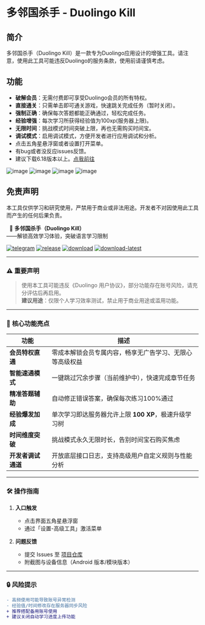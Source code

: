  
# 多邻国杀手 - Duolingo Kill
## 简介
多邻国杀手（Duolingo Kill）是一款专为Duolingo应用设计的增强工具。请注意，使用此工具可能违反Duolingo的服务条款，使用前请谨慎考虑。

## 功能
- **破解会员**：无需付费即可享受Duolingo会员的所有特权。
- **直接通关**：只需单击即可通关游戏，快速跳关完成任务（暂时关闭）。
- **强制正确**：确保每次答题都能正确通过，轻松完成任务。
- **经验增强**：每次学习所获得经验值为100xp(服务器上限)。
- **无限时间**：挑战模式时间突破上限，再也无需购买时间宝。
- **调试模式**：启用调试模式，方便开发者进行应用调试和分析。
- 点击五角星悬浮窗或者设置打开菜单。
- 有bug或者没反应issues反馈。
- 建议下载6.18版本以上。[点我前往](https://www.apkmirror.com/uploads/?appcategory=duolingo-duolingo)

![image](https://raw.githubusercontent.com/Xposed-Modules-Repo/com.duolingo.kill/refs/heads/main/1.jpg)
![image](https://raw.githubusercontent.com/Xposed-Modules-Repo/com.duolingo.kill/refs/heads/main/2.jpg)
![image](https://raw.githubusercontent.com/Xposed-Modules-Repo/com.duolingo.kill/refs/heads/main/3.jpg)
![image](https://raw.githubusercontent.com/Xposed-Modules-Repo/com.duolingo.kill/refs/heads/main/4.jpg)

## 免责声明
本工具仅供学习和研究使用，严禁用于商业或非法用途。开发者不对因使用此工具而产生的任何后果负责。

 
🌟 **多邻国杀手（Duolingo Kill）**  
——解锁高效学习体验，突破语言学习限制  

[![telegram](https://img.shields.io/badge/Telegram-2CA5E0?style=for-the-badge&logo=telegram&logoColor=white)](https://t.me/GModify)
[![release](https://img.shields.io/github/release/Xposed-Modules-Repo/com.duolingo.kill.svg)](https://github.com/Xposed-Modules-Repo/com.duolingo.kill/releases)
[![download](https://img.shields.io/github/downloads/Xposed-Modules-Repo/com.duolingo.kill/total.svg)](https://github.com/Xposed-Modules-Repo/com.duolingo.kill/releases)
[![download-latest](https://img.shields.io/github/downloads/Xposed-Modules-Repo/com.duolingo.kill/latest/total.svg)](https://github.com/Xposed-Modules-Repo/com.duolingo.kill/releases)

---

### ⚠️ **重要声明**  
> 使用本工具可能违反《Duolingo 用户协议》，部分功能存在账号风险，请充分评估后再启用。  
> **建议用途**：仅限个人学习效率测试，禁止用于商业用途或滥用功能。

---

### 🚀 **核心功能亮点**  
| 功能                | 描述                                                                 |
|---------------------|----------------------------------------------------------------------|
| **会员特权直通**    | 零成本解锁会员专属内容，畅享无广告学习、无限心等高级权益             |
| **智能速通模式**    | 一键跳过冗余步骤（当前维护中），快速完成章节任务                     |
| **精准答题辅助**    | 自动修正错误答案，确保每次练习100%通过                               |
| **经验爆发加成**     | 单次学习即达服务器允许上限 **100 XP**，极速升级学习树                |
| **时间维度突破**     | 挑战模式永久无限时长，告别时间宝石购买焦虑                           |
| **开发者调试通道**   | 开放底层接口日志，支持高级用户自定义规则与性能分析                   |

---

### 🛠 **操作指南**  
1. **入口触发**  
   - 点击界面五角星悬浮窗  
   - 通过「设置-高级工具」激活菜单  

2. **问题反馈**  
   - 提交 Issues 至 [项目仓库](https://github.com/xxx)  
   - 附截图与设备信息（Android 版本/模块版本）  

---

### 🔒 **风险提示**  
```diff
- 高频使用可能导致账号异常检测  
- 经验值/时间修改存在服务器同步风险  
+ 推荐搭配备用账号使用  
+ 建议关闭自动学习进度上传功能  
 
